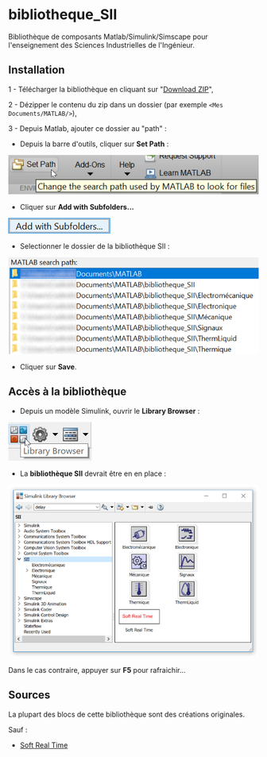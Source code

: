 # bibliotheque_SII
Bibliothèque de composants Matlab/Simulink/Simscape pour l'enseignement des Sciences Industrielles de l'Ingénieur.

## Installation
 1 - Télécharger la bibliothèque en cliquant sur "[Download ZIP](https://github.com/cedrick-f/bibliotheque_SII/archive/master.zip)",
 
 2 - Dézipper le contenu du zip dans un dossier (par exemple `<Mes Documents/MATLAB/>`),
 
 3 - Depuis Matlab, ajouter ce dossier au "path" :
 
 * Depuis la barre d'outils, cliquer sur **Set Path** :
     
 ![Bouton Set Path](/Images/MATLAB_Boutton_Set_path.png)
 
 * Cliquer sur **Add with Subfolders...**
     
 ![Bouton Add with Subfolders](/Images/MATLAB_Boutton_AddwithSF.png)
 
 * Selectionner le dossier de la bibliothèque SII :
     
 ![Search Path](/Images/MATLAB_Path.png)
 
 * Cliquer sur **Save**.
 
 
## Accès à la bibliothèque
* Depuis un modèle Simulink, ouvrir le **Library Browser** :

![Bouton Library Browser](/Images/MATLAB_Library_Browser.png)

* La **bibliothèque SII** devrait être en en place :

![Bibliothèque dans le Browser](/Images/MATLAB_Bibli_SSI.png)

Dans le cas contraire, appuyer sur **F5** pour rafraichir...


## Sources
La plupart des blocs de cette bibliothèque sont des créations originales.

Sauf :
 * [Soft Real Time](http://www.mathworks.com/matlabcentral/fileexchange/21908-simulink%C2%AE-real-time-execution)

